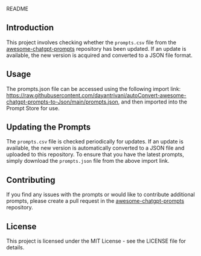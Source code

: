 README

## Introduction

This project involves checking whether the `prompts.csv` file from the [awesome-chatgpt-prompts](https://github.com/f/awesome-chatgpt-prompts) repository has been updated. If an update is available, the new version is acquired and converted to a JSON file format. 

## Usage

The prompts.json file can be accessed using the following import link: https://raw.githubusercontent.com/dayantrivani/autoConvert-awesome-chatgpt-prompts-to-Json/main/prompts.json, and then imported into the Prompt Store for use.

## Updating the Prompts

The `prompts.csv` file is checked periodically for updates. If an update is available, the new version is automatically converted to a JSON file and uploaded to this repository. To ensure that you have the latest prompts, simply download the `prompts.json` file from the above import link.

## Contributing

If you find any issues with the prompts or would like to contribute additional prompts, please create a pull request in the [awesome-chatgpt-prompts](https://github.com/f/awesome-chatgpt-prompts) repository. 

## License

This project is licensed under the MIT License - see the LICENSE file for details.
